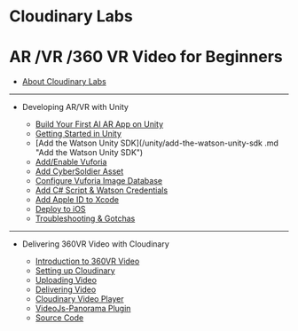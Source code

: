 # Cloudinary Labs

# AR /VR /360 VR Video for Beginners

* [About Cloudinary Labs](README.md)

----

* Developing AR/VR with Unity

    * [Build Your First AI AR App on Unity](/unity/build-your-first-ai-ar-app-on-unity.md) 
    *  [Getting Started in Unity](/unity/setting-up-unity.md)
    * [Add the Watson Unity SDK](/unity/add-the-watson-unity-sdk .md "Add the Watson Unity SDK")
    * [Add/Enable Vuforia](/unity/addenable-vuforia.md)
    * [Add CyberSoldier Asset](/unity/add-cybersoldier-asset.md)
    * [Configure Vuforia Image Database](/unity/configure-vuforia-image-database-imagetarget.md)
    * [Add C\# Script & Watson Credentials](/unity/add-c-script-and-watson-credentials.md)
    * [Add Apple ID to Xcode](/unity/add-apple-id-to-xcode.md)
    * [Deploy to iOS](/unity/deploy-to-ios.md)
    * [Troubleshooting & Gotchas](/unity/troubleshooting-and-gotchas.md)

----    

* Delivering 360VR Video with Cloudinary

    * [Introduction to 360VR Video](/cloudinary/360-video-intro.md)
    * [Setting up Cloudinary](/cloudinary/setting-up-cloudinary.md)
    * [Uploading Video](/cloudinary/uploading-video.md)
    * [Delivering Video](/cloudinary/delivering-video.md)
    * [Cloudinary Video Player](/cloudinary/cloudinary-video-player.md)
    * [VideoJs-Panorama Plugin](/cloudinary/videojs-panorama-plugin.md)
    * [Source Code](/cloudinary/source-code.md)

